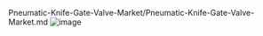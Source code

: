 Pneumatic-Knife-Gate-Valve-Market/Pneumatic-Knife-Gate-Valve-Market.md
![image](https://github.com/user-attachments/assets/7942f884-85b0-40e6-b990-65e52cd57b1b)
